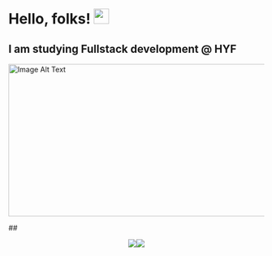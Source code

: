 # Hello, folks! <img src="https://raw.githubusercontent.com/MartinHeinz/MartinHeinz/master/wave.gif" width="30px">

## I am studying Fullstack development @ HYF


<img src="https://www.yourteaminindia.com/hs-fs/hubfs/Imported_Blog_Media/Top-10-Advantages-Of-Hiring-A-Full-Stack-Developer-Sep-25-2023-10-20-15-4840-AM.jpg?width=816&height=460&name=Top-10-Advantages-Of-Hiring-A-Full-Stack-Developer-Sep-25-2023-10-20-15-4840-AM.jpg" alt="Image Alt Text" height="300" width="1000">

##<div style="display: flex; justify-content: center;"> 
    <img src="https://github-readme-stats.vercel.app/api/?username=Bereket-Gebreyesus&theme=default" />
    <img src="https://github-readme-stats.vercel.app/api/top-langs/?username=Bereket-Gebreyesus&theme=default" />
    </div>

<!--
**Bereket-Gebreyesus/Bereket-Gebreyesus** is a ✨ _special_ ✨ repository because its `README.md` (this file) appears on your GitHub profile.

Here are some ideas to get you started:

- 🔭 I’m currently working on ...
- 🌱 I’m currently learning ...
- 👯 I’m looking to collaborate on ...
- 🤔 I’m looking for help with ...
- 💬 Ask me about ...
- 📫 How to reach me: ...
- 😄 Pronouns: ...
- ⚡ Fun fact: ...
-->
